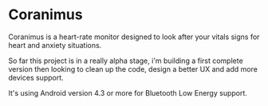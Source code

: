Coranimus
=========

Coranimus is a heart-rate monitor designed to look after your vitals signs for heart and anxiety situations.

So far this project is in a really alpha stage, i'm building a first complete version then looking to clean up the code, design a better UX and add more devices support.

It's using Android version 4.3 or more for Bluetooth Low Energy support.
